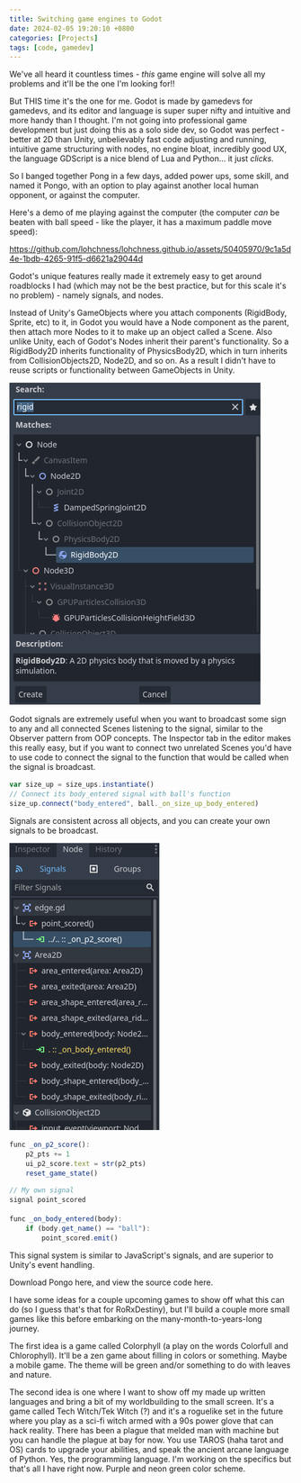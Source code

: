 ```yaml
---
title: Switching game engines to Godot
date: 2024-02-05 19:20:10 +0800
categories: [Projects]
tags: [code, gamedev]
---
```


We've all heard it countless times - *this* game engine will solve all my problems and it'll be the one I'm looking for!!

But THIS time it's the one for me. Godot is made by gamedevs for gamedevs, and its editor and language is super super nifty and intuitive and more handy than I thought. I'm not going into professional game development but just doing this as a solo side dev, so Godot was perfect - better at 2D than Unity, unbelievably fast code adjusting and running, intuitive game structuring with nodes, no engine bloat, incredibly good UX, the language GDScript is a nice blend of Lua and Python... it just *clicks*.

So I banged together Pong in a few days, added power ups, some skill, and named it Pongo, with an option to play against another local human opponent, or against the computer.

Here's a demo of me playing against the computer (the computer *can* be beaten with ball speed - like the player, it has a maximum paddle move speed):



https://github.com/lohchness/lohchness.github.io/assets/50405970/9c1a5d4e-1bdb-4265-91f5-d6621a29044d



Godot's unique features really made it extremely easy to get around roadblocks I had (which may not be the best practice, but for this scale it's no problem) - namely signals, and nodes.

Instead of Unity's GameObjects where you attach components (RigidBody, Sprite, etc) to it, in Godot you would have a Node component as the parent, then attach more Nodes to it to make up an object called a Scene. Also unlike Unity, each of Godot's Nodes inherit their parent's functionality. So a RigidBody2D inherits functionality of PhysicsBody2D, which in turn inherits from CollisionObjects2D, Node2D, and so on. As a result I didn't have to reuse scripts or functionality between GameObjects in Unity.

![](/assets/images/node.png)

Godot signals are extremely useful when you want to broadcast some sign to any and all connected Scenes listening to the signal, similar to the Observer pattern from OOP concepts. The Inspector tab in the editor makes this really easy, but if you want to connect two unrelated Scenes you'd have to use code to connect the signal to the function that would be called when the signal is broadcast. 

```js
var size_up = size_ups.instantiate()
// Connect its body_entered signal with ball's function
size_up.connect("body_entered", ball._on_size_up_body_entered)
```

Signals are consistent across all objects, and you can create your own signals to be broadcast. 

![](/assets/images/signals.png)

```js
func _on_p2_score():
	p2_pts += 1
	ui_p2_score.text = str(p2_pts)
	reset_game_state()
```

```js
// My own signal
signal point_scored

func _on_body_entered(body):
	if (body.get_name() == "ball"):
		point_scored.emit()
```

This signal system is similar to JavaScript's signals, and are superior to Unity's event handling.

Download Pongo here, and view the source code here.

I have some ideas for a couple upcoming games to show off what this can do (so I guess that's that for RoRxDestiny), but I'll build a couple more small games like this before embarking on the many-month-to-years-long journey.

The first idea is a game called Colorphyll (a play on the words Colorfull and Chlorophyll). It'll be a zen game about filling in colors or something. Maybe a mobile game. The theme will be green and/or something to do with leaves and nature.

The second idea is one where I want to show off my made up written languages and bring a bit of my worldbuilding to the small screen. It's a game called Tech Witch/Tek Witch (?) and it's a roguelike set in the future where you play as a sci-fi witch armed with a 90s power glove that can hack reality. There has been a plague that melded man with machine but you can handle the plague at bay for now. You use TAROS (haha tarot and OS) cards to upgrade your abilities, and speak the ancient arcane language of Python. Yes, the programming language. I'm working on the specifics but that's all I have right now. Purple and neon green color scheme.
